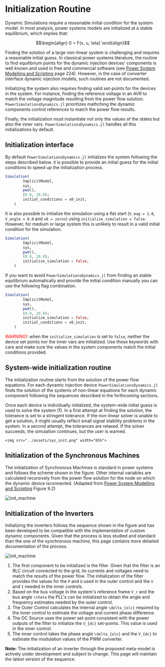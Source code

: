 # Initialization Routine

Dynamic Simulations require a reasonable initial condition for the system model.
In most analysis, power systems models are initialized at a stable equilibrium, which implies that:

```math
\begin{align}
0 = F(x, u, \eta)
\end{align}
```

Finding the solution of a large non-linear system is challenging and requires a reasonable
initial guess. In classical power systems literature, the routine to find equilibrium points
for the dynamic injection devices' components is well known and used in free and commercial
software (see [Power System Modelling and Scripting](https://www.springer.com/gp/book/9783642136689) page 224).
However, in the case of converter interface dynamic injection models, such routines are not documented.

Initializing the system also requires finding valid set-points for the devices in the system.
For instance, finding the reference voltage in an AVR to match the voltage magnitude resulting from
the power flow solution. `PowerSimulationsDynamics.jl` prioritizes mathching the dynamic components
control references to match the power flow results.

Finally, the initialization must instantiate not only the values of the states but also the
inner vars. `PowerSimulationsDynamics.jl` handles all this initializations by default.

## Initialization interface

By default `PowerSimulationsDynamics.jl` initializes the system following the steps described below.
it is possible to provide an initial guess for the initial conditions to speed up the initialization process.

```julia
Simulation(
        ImplicitModel,
        sys,
        pwd(),
        (0.0, 20.0);
        initial_conditions = x0_init,
    )
```

It is also possible to initialize the simulation using a flat start (`V_mag = 1.0`, `V_angle = 0.0` and `x0 = zeros`)
using `initialize_simulation = false`. However, for medium or large system this is unlikely to
result in a valid initial condition for the simulation.

```julia
Simulation(
        ImplicitModel,
        sys,
        pwd(),
        (0.0, 20.0);
        initialize_simulation = false,
    )
```

If you want to avoid `PowerSimulationsDynamics.jl` from finding an stable equilibrium automatically
and provide the initial condition manually you can use the following flag combination.

```julia
Simulation(
        ImplicitModel,
        sys,
        pwd(),
        (0.0, 20.0);
        initialize_simulation = false,
        initial_conditions = x0_init,
    )
```

<span style="color:red">*WARNING!*</span>: when the `initialize_simulation` is set to `false`,
neither the device set points nor the inner vars are initialized. Use these keywords with care
and make sure the values in the system components match the initial conditions provided.

## System-wide initialization routine

The initialization routine starts from the solution of the power flow equations. For each
dynamic injection device `PowerSimulationsDynamics.jl` finds the solution of the systems of
non-linear equations for each dynamic component following the sequences described in the forthcoming
sections.

Once each device is individually initialized, the system-wide initial guess is used to solve the
system (1). In a first attempt at finding the solution, the tolerance is set to a stringent
tolerance. If the non-linear solver is unable to get a solution, it might usually reflect
small signal stability problems in the system. In a second attempt, the tolerances are relaxed.
If the solver succeeds, the simulation continues, but the user is warned.

```@raw html
<img src="../assets/sys_init.png" width="65%">
```

## Initialization of the Synchronous Machines

The initialization of Synchronous Machines is standard in power systems and follows the scheme
shown in the figure. Other internal variables are calculated recursively from the power flow
solution for the node on which the dynamic device isconnected. (Adapted from
[Power System Modelling and Scripting](https://www.springer.com/gp/book/9783642136689) Figure 9.2)

![init_machine](assets/synch_init.png)

## Initialization of the Inverters

Initializing the inverters follows the sequence shown in the figure and has been developed
to be compatible with the implementation of custom dynamic components. Given that the process
is less studied and standard than the one of the synchronous machine, this page contains more
detailed documentation of the process.

![init_machine](assets/inverter_init.png)

1. The first component to be initialized is the filter. Given that the filter is an RLC
   circuit connected to the grid, its currents and voltages need to match the results of the
   power flow. The initialization of the filter provides the values for the ``P`` and ``Q``
   used in the outer control and the ``V`` and ``I`` needed in the inner controls.
2. Based on the bus voltage in the system's reference frame ``V_r`` and the bus angle ``\theta``
   the PLL's can be initialized to obtain the angle and frequency estimates needed by the
   outer control.
3. The Outer Control calculates the internal angle ``\delta_{olc}`` required by the inner control
   to estimate the voltage and current phase difference.
4. The DC Source uses the power set-point consistent with the power outputs of the filter
   to initialize the ``V_{dc}`` set-points. This value is used in the inner control.
5. The inner control takes the phase angle ``\delta_{olc}`` and the ``V_{dc}`` to estimate the
   modulation values of the PWM converter.

**Note:** The initialization of an inverter through the proposed meta-model is actively under
development and subject to change. This page will maintain the latest version of the sequence.
